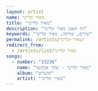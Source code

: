 ```yaml
---
layout: artist
name: מאיר קליינר
title: "מאיר קליינר"
description: "דף האמן מאיר קליינר"
keywords: "שירים, מוזיקה, מאיר קליינר"
permalink: /artists/מאיר-קליינר/
redirect_from:
  - /artists/list/מאיר קליינר
songs:
  - number: "33236"
    name: "מאיר קליינר - שחר אבקשך"
    album: "סינגלים"
    artist: "מאיר קליינר"
---
```

